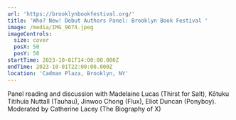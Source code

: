 ```yaml
---
url: 'https://brooklynbookfestival.org/'
title: 'Who? New! Debut Authors Panel: Brooklyn Book Festival '
image: /media/IMG_9674.jpeg
imageControls:
  size: cover
  posX: 50
  posY: 50
startTime: 2023-10-01T14:00:00.000Z
endTime: 2023-10-01T22:00:00.000Z
location: 'Cadman Plaza, Brooklyn, NY'
---
```


Panel reading and discussion with Madelaine Lucas (Thirst for Salt), Kōtuku Titihuia Nuttall (Tauhau), Jinwoo Chong (Flux), Eliot Duncan (Ponyboy). Moderated by Catherine Lacey (The Biography of X)
